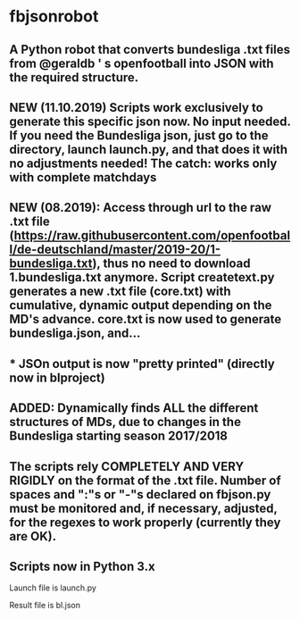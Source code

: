 # fbjsonrobot
## A Python robot that converts bundesliga .txt files from @geraldb ' s openfootball into JSON with the required structure.

## NEW (11.10.2019) Scripts work exclusively to generate this specific json now. No input needed. If you need the Bundesliga json, just go to the directory, launch launch.py, and that does it with no adjustments needed! The catch: works only with complete matchdays

## NEW (08.2019): Access through url to the raw .txt file (https://raw.githubusercontent.com/openfootball/de-deutschland/master/2019-20/1-bundesliga.txt), thus no need to download 1.bundesliga.txt anymore. Script createtext.py generates a new .txt file (core.txt) with cumulative, dynamic output depending on the MD's advance. core.txt is now used to generate bundesliga.json, and...

## * JSOn output is now "pretty printed" (directly now in blproject)

## ADDED: Dynamically finds ALL the different structures of MDs, due to changes in the Bundesliga starting season 2017/2018

## The scripts rely COMPLETELY AND VERY RIGIDLY on the format of the .txt file. Number of spaces and ":"s or "-"s declared on fbjson.py must be monitored and, if necessary, adjusted, for the regexes to work properly (currently they are OK).

## Scripts now in Python 3.x

Launch file is launch.py

Result file is bl.json
